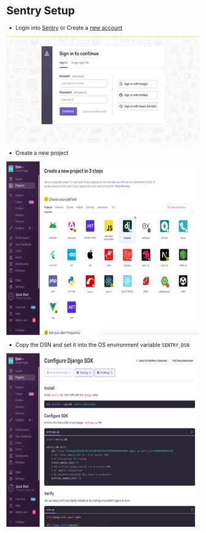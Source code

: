 # Sentry Setup

* Login into [Sentry](https://sentry.io/auth/login/) or Create a [new account](https://sentry.io/signup/)

<img src="../assets/sentry_login.png" alt="Image description" width="585" height="278">

* Create a new project

<img src="../assets/sentry_create_project.png" alt="Image description" width="682" height="452">

* Copy the DSN and set it into the OS environment variable `SENTRY_DSN`

<img src="../assets/sentry_project_config.png" alt="Image description" width="682" height="452">
